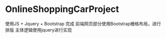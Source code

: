 # OnlineShoppingCarProject

使用JS + Jquery + Bootstrap 完成
前端网页部分使用Bootstrap栅格布局，进行排版
主体逻辑使用jquery进行实现
